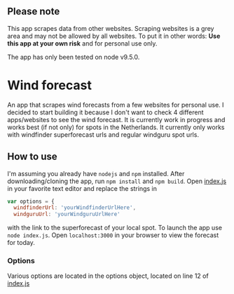 ## Please note
This app scrapes data from other websites.
Scraping websites is a grey area and may not be allowed by all websites.
To put it in other words: __Use this app at your own risk__ and for personal use only.

The app has only been tested on node v9.5.0.

# Wind forecast
An app that scrapes wind forecasts from a few websites for personal use.
I decided to start building it because I don't want to check 4 different apps/websites to see the wind forecast.
It is currently work in progress and works best (if not only) for spots in the Netherlands.
It currently only works with windfinder superforecast urls and regular windguru spot urls.

## How to use
I'm assuming you already have `nodejs` and `npm` installed.
After downloading/cloning the app, run `npm install` and `npm build`.
Open [index.js](/index.js) in your favorite text editor and replace the strings in
```js
var options = {
  windfinderUrl: 'yourWindfinderUrlHere',
  windguruUrl: 'yourWindguruUrlHere'
```
with the link to the superforecast of your local spot.
To launch the app use `node index.js`.
Open `localhost:3000` in your browser to view the forecast for today.

### Options
Various options are located in the options object, located on line 12 of [index.js](/index.js)
